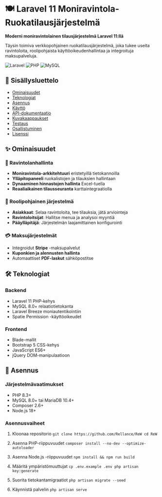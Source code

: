 # 🍽️ Laravel 11 Moniravintola-Ruokatilausjärjestelmä

**Moderni moniravintolainen tilausjärjestelmä Laravel 11:llä**

Täysin toimiva verkkopohjainen ruokatilausjärjestelmä, joka tukee useita ravintoloita, roolipohjaista käyttöoikeudenhallintaa ja integroituja maksupalveluja.

![Laravel](https://img.shields.io/badge/Laravel-11-FF2D20?style=for-the-badge&logo=laravel&logoColor=white)
![PHP](https://img.shields.io/badge/PHP-8.3+-777BB4?style=for-the-badge&logo=php&logoColor=white)
![MySQL](https://img.shields.io/badge/MySQL-8.0+-4479A1?style=for-the-badge&logo=mysql&logoColor=white)

## 📑 Sisällysluettelo
- [Ominaisuudet](#ominaisuudet)
- [Teknologiat](#teknologiat)
- [Asennus](#asennus)
- [Käyttö](#käyttö)
- [API-dokumentaatio](#api-dokumentaatio)
- [Kuvakaappaukset](#kuvakaappaukset)
- [Testaus](#testaus)
- [Osallistuminen](#osallistuminen)
- [Lisenssi](#lisenssi)

## ✨ Ominaisuudet

### 🏪 Ravintolanhallinta
- **Moniravintola-arkkitehtuuri** eristetyillä tietokannoilla
- **Ylläpitopaneeli** ruokalistojen ja tilauksien hallintaan
- **Dynaaminen hinnastojen hallinta** Excel-tuella
- **Reaaliaikainen tilausseuranta** karttaintegraatiolla

### 👥 Roolipohjainen järjestelmä
- **Asiakkaat**: Selaa ravintoloita, tee tilauksia, jätä arviointeja
- **Ravintoloitsijat**: Hallitse menua ja analysoi myyntiä
- **Pääylläpitäjä**: Järjestelmän laajamittainen konfigurointi

### 💳 Maksujärjestelmät
- Integroidut **Stripe** -maksupalvelut
- **Kuponkien ja alennusten hallinta**
- Automaattiset **PDF-laskut** sähköpostitse

## 🛠️ Teknologiat

### Backend
- Laravel 11 PHP-kehys
- MySQL 8.0+ relaatiotietokanta
- Laravel Breeze moniautentikointiin
- Spatie Permission -käyttöoikeudet

### Frontend
- Blade-mallit
- Bootstrap 5 CSS-kehys
- JavaScript ES6+
- jQuery DOM-manipulaatioon

## 🚀 Asennus

### Järjestelmävaatimukset
- PHP 8.3+
- MySQL 8.0+ tai MariaDB 10.4+
- Composer 2.6+
- Node.js 18+

### Asennusvaiheet

1. Kloonaa repositorio
`git clone https://github.com/Rellance/ReW
cd ReW`
2. Asenna PHP-riippuvuudet
`composer install --no-dev --optimize-autoloader`


3. Asenna Node.js -riippuvuudet
`npm install && npm run build`


4. Määritä ympäristömuuttujat
`cp .env.example .env
php artisan key:generate`

5. Suorita tietokantamigraatiot
`php artisan migrate --seed`

6. Käynnistä palvelin
`php artisan serve`

